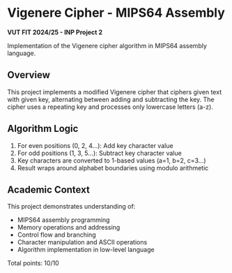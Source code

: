 # Vigenere Cipher - MIPS64 Assembly
**VUT FIT 2024/25 - INP Project 2**

Implementation of the Vigenere cipher algorithm in MIPS64 assembly language.

## Overview
This project implements a modified Vigenere cipher that ciphers given text with given key, alternating between adding and subtracting the key. The cipher uses a repeating key and processes only lowercase letters (a-z).

## Algorithm Logic
1. For even positions (0, 2, 4...): Add key character value
2. For odd positions (1, 3, 5...): Subtract key character value
3. Key characters are converted to 1-based values (a=1, b=2, c=3...)
4. Result wraps around alphabet boundaries using modulo arithmetic

## Academic Context
This project demonstrates understanding of:
- MIPS64 assembly programming
- Memory operations and addressing
- Control flow and branching
- Character manipulation and ASCII operations
- Algorithm implementation in low-level language

Total points: 10/10
